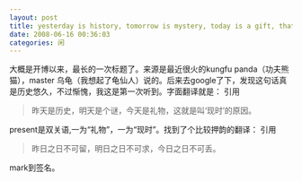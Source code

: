 ```yaml
---
layout: post
title: yesterday is history, tomorrow is mystery, today is a gift, thats why  it called present.
date: 2008-06-16 00:36:03
categories: 闲
---
```

大概是开博以来，最长的一次标题了。来源是最近很火的kungfu panda（功夫熊猫），master 乌龟（我想起了龟仙人）说的。后来去google了下，发现这句话真是历史悠久，不过惭愧，我这是第一次听到。字面翻译就是：
引用


<blockquote>昨天是历史，明天是个谜，今天是礼物，这就是叫‘现时’的原因。</blockquote>



present是双关语,一为“礼物”，一为“现时”。找到了个比较押韵的翻译：
引用


<blockquote>昨日之日不可留，明日之日不可求，今日之日不可丢。</blockquote>





mark到签名。